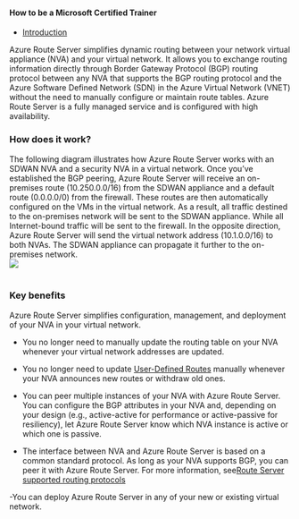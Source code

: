 #### How to be a Microsoft Certified Trainer

- [Introduction](#introduction)

Azure Route Server simplifies dynamic routing between your network virtual appliance (NVA) and your virtual network. It allows you to exchange routing information directly through Border Gateway Protocol (BGP) routing protocol between any NVA that supports the BGP routing protocol and the Azure Software Defined Network (SDN) in the Azure Virtual Network (VNET) without the need to manually configure or maintain route tables. Azure Route Server is a fully managed service and is configured with high availability.

### How does it work?
The following diagram illustrates how Azure Route Server works with an SDWAN NVA and a security NVA in a virtual network. Once you’ve established the BGP peering, Azure Route Server will receive an on-premises route (10.250.0.0/16) from the SDWAN appliance and a default route (0.0.0.0/0) from the firewall. These routes are then automatically configured on the VMs in the virtual network. As a result, all traffic destined to the on-premises network will be sent to the SDWAN appliance. While all Internet-bound traffic will be sent to the firewall. In the opposite direction, Azure Route Server will send the virtual network address (10.1.0.0/16) to both NVAs. The SDWAN appliance can propagate it further to the on-premises network.
<br>
<img src="https://github.com/dikkyryan/daily-progress/blob/main/posts/2021/12-december/28-december-2022/1.png?raw=true" />
<br>
<br>

### Key benefits
Azure Route Server simplifies configuration, management, and deployment of your NVA in your virtual network.

- You no longer need to manually update the routing table on your NVA whenever your virtual network addresses are updated.

- You no longer need to update [User-Defined Routes](https://docs.microsoft.com/en-us/azure/virtual-network/virtual-networks-udr-overview) manually whenever your NVA announces new routes or withdraw old ones.

- You can peer multiple instances of your NVA with Azure Route Server. You can configure the BGP attributes in your NVA and, depending on your design (e.g., active-active for performance or active-passive for resiliency), let Azure Route Server know which NVA instance is active or which one is passive.

- The interface between NVA and Azure Route Server is based on a common standard protocol. As long as your NVA supports BGP, you can peer it with Azure Route Server. For more information, see[Route Server supported routing protocols](https://docs.microsoft.com/en-us/azure/route-server/route-server-faq#protocol)

-You can deploy Azure Route Server in any of your new or existing virtual network.
